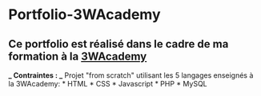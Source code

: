 # Portfolio-3WAcademy
## Ce portfolio est réalisé dans le cadre de ma formation à la [3WAcademy](https://3wa.fr/)

**_ Contraintes : _**
Projet "from scratch" utilisant les 5 langages enseignés à la 3WAcademy:
          * HTML
          * CSS
          * Javascript
          * PHP
          * MySQL
          

